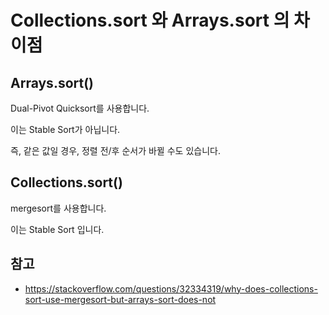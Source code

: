 # Collections.sort 와 Arrays.sort 의 차이점



## Arrays.sort()

Dual-Pivot Quicksort를 사용합니다.

이는 Stable Sort가 아닙니다.

즉, 같은 값일 경우, 정렬 전/후 순서가 바뀔 수도 있습니다.



## Collections.sort()

mergesort를 사용합니다.

이는 Stable Sort 입니다.



## 참고

- https://stackoverflow.com/questions/32334319/why-does-collections-sort-use-mergesort-but-arrays-sort-does-not